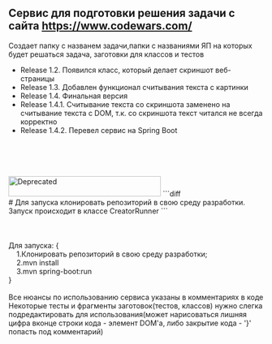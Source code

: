 ## Сервис для подготовки решения задачи с сайта https://www.codewars.com/
Создает папку с названем задачи,папки с названиями ЯП на которых будет решаться задача, заготовки для классов и тестов
- Release 1.2. Появился класс, который делает скриншот веб-страницы
- Release 1.3. Добавлен функционал считывания текста с картинки
- Release 1.4. Финальная версия
- Release 1.4.1. Считывание текста со скриншота заменено на считывание текста с DOM, т.к. cо скриншота текст читался не всегда корректно
- Release 1.4.2. Перевел сервис на Spring Boot
<br />
<br />
<br />
<br />
<img src="https://raw.githubusercontent.com/bcurran3/ChocolateyPackages/master/mylogos/deprecated.png" width="300" height="40" alt="Deprecated">
```diff<br />
# Для запуска клонировать репозиторий в свою среду разработки. Запуск происходит в классе CreatorRunner
```
<br />
<br />
<br />
<br />
Для запуска: {
<br />
&nbsp;&nbsp;&nbsp;&nbsp;1.Клонировать репозиторий в свою среду разработки;
<br />
&nbsp;&nbsp;&nbsp;&nbsp;2.mvn install
<br />
&nbsp;&nbsp;&nbsp;&nbsp;3.mvn spring-boot:run
<br />
}
<br />
<br />
Все нюансы по использованию сервиса указаны в комментариях в коде<br />
Некоторые тесты и фрагменты заготовок(тестов, классов) нужно слегка подредактировать для использования(может нарисоваться лишняя цифра вконце строки кода - элемент DOM'a, либо закрытие кода - '}' попасть под комментарий)

